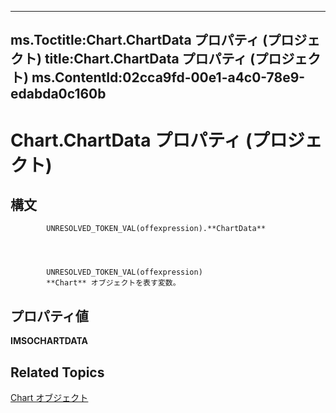 
---
ms.Toctitle:Chart.ChartData プロパティ (プロジェクト)
title:Chart.ChartData プロパティ (プロジェクト)
ms.ContentId:02cca9fd-00e1-a4c0-78e9-edabda0c160b
---
# Chart.ChartData プロパティ (プロジェクト)





## 構文

            UNRESOLVED_TOKEN_VAL(offexpression).**ChartData**




            UNRESOLVED_TOKEN_VAL(offexpression)
            **Chart** オブジェクトを表す変数。



## プロパティ値
**IMSOCHARTDATA**



## Related Topics

[Chart オブジェクト](810d4ec1-69d2-c432-b9da-57042b783b85.md)




